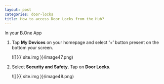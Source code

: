 ```yaml
---
layout: post
categories: door-locks
title: How to access Door Locks from the Hub?
---
```


In your B.One App

1. Tap **My Devices** on your homepage and select ‘+’ button present on the bottom your screen.

    ![]({{ site.img }}/image47.png)

2. Select **Security and Safety**. Tap on **Door Locks**.

    ![]({{ site.img }}/image48.png)